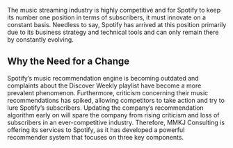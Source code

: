 The music streaming industry is highly competitive and for Spotify to keep its number one position in terms of subscribers, it must innovate on a constant basis. Needless to say, Spotify has arrived at this position primarily due to its business strategy and technical tools and can only remain there by constantly evolving.<br>

## Why the Need for a Change<br>
Spotify’s music recommendation engine is becoming outdated and complaints about the Discover Weekly playlist have become a more prevalent phenomenon. Furthermore, criticism concerning their music recommendations has spiked, allowing competitors to take action and try to lure Spotify’s subscribers. Updating the company’s recommendation algorithm early on will spare the company from rising criticism and loss of subscribers in an ever-competitive industry. Therefore, MMKJ Consulting is offering its services to Spotify, as it has developed a powerful recommender system that focuses on three key components.<br>

